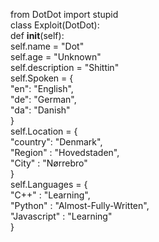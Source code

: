 from DotDot import stupid                                                                                                                                                                                                       
class Exploit(DotDot):                                                                                                                                
    def __init__(self):                                                                                                                                                                                                                                
        self.name = "Dot"                                                                                                                                
        self.age = "Unknown"                                                                                                                                                                                                                                                                
        self.description = "Shittin"                                
        self.Spoken = {                                                                                                                                                                                                                                                                                                                                                                
            "en": "English",                                                                                                                                                                
            "de": "German",                                                                                                                                                                
            "da": "Danish"                                                                                                                                                                                                                                                                                                                                
        }                                                                                                                                                                                                                                                                                                
        self.Location = {                                                                                                                                                                                                                                                                                                                                                                                                
            "country": "Denmark",                                                                                                                                                                                                                                                                                                                                                                                                
            "Region" : "Hovedstaden",                                                                                                                                                                                                
            "City" : "Nørrebro"                                                                                                                                                                                                                                
        }                                                                                                                                                                                                                                                                
        self.Languages = {                                                                                                                                                                                                                                                                                                                                                                
            "C++" : "Learning",                                                                                                                                                                                                                                                                                                
            "Python" : "Almost-Fully-Written",                                                                                                                                                                                                                                                                                                                                                                
            "Javascript" : "Learning"                                                                                                                                                                                                                                                                                                
        }                                                                                                                                                                                                                                                                
